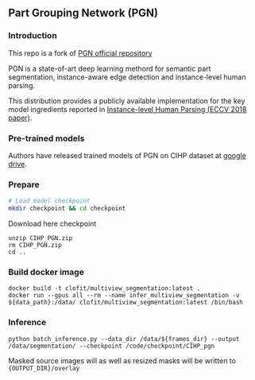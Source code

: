 ## Part Grouping Network (PGN)

### Introduction

This repo is a fork of [PGN official repository](https://github.com/Engineering-Course/CIHP_PGN.git)

PGN is a state-of-art deep learning methord for semantic part segmentation, instance-aware edge detection and instance-level human parsing.

This distribution provides a publicly available implementation for the key model ingredients reported in [Instance-level Human Parsing (ECCV 2018 paper)](http://openaccess.thecvf.com/content_ECCV_2018/papers/Ke_Gong_Instance-level_Human_Parsing_ECCV_2018_paper.pdf).

### Pre-trained models

Authors have released trained models of PGN on CIHP dataset at [google drive](https://drive.google.com/open?id=1Mqpse5Gen4V4403wFEpv3w3JAsWw2uhk).

### Prepare
```bash
# Load model checkpoint
mkdir checkpoint && cd checkpoint
```
Download here checkpoint
```
unzip CIHP_PGN.zip
rm CIHP_PGN.zip
cd ..
```

### Build docker image
```
docker build -t clofit/multiview_segmentation:latest .
docker run --gpus all --rm --name infer_multiview_segmentation -v ${data_path}:/data/ clofit/multiview_segmentation:latest /bin/bash
```

### Inference
```
python batch_inference.py --data_dir /data/${frames_dir} --output /data/segmentation/ --checkpoint /code/checkpoint/CIHP_pgn
```
Masked source images will as well as resized masks will be written to `{OUTPUT_DIR}/overlay` 